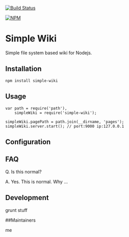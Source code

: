[![Build Status](https://travis-ci.org/vikeen/simple-wiki.svg)](https://travis-ci.org/vikeen/simple-wiki)

[![NPM](https://nodei.co/npm/simple-wiki.png?downloads=true)](https://nodei.co/npm/simple-wiki/)

# Simple Wiki
  Simple file system based wiki for Nodejs.

## Installation

`npm install simple-wiki`

## Usage

```
var path = require('path'),
    simpleWiki = require('simple-wiki');

simpleWiki.pagePath = path.join(__dirname, 'pages');
simpleWiki.server.start(); // port:9000 ip:127.0.0.1
```

## Configuration

## FAQ

Q. Is this normal?

A. Yes. This is normal. Why ...

## Development

grunt stuff

##Maintainers

me
